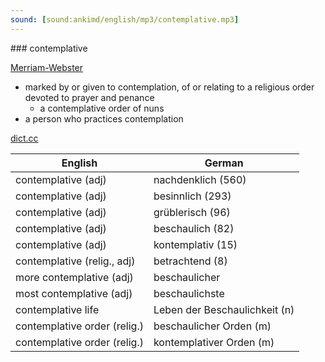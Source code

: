 ```yaml
---
sound: [sound:ankimd/english/mp3/contemplative.mp3]
---
```


\### contemplative

[Merriam-Webster](https://www.merriam-webster.com/dictionary/contemplative)

- marked by or given to contemplation, of or relating to a religious order devoted to prayer and penance
    - a contemplative order of nuns
- a person who practices contemplation

[dict.cc](https://www.dict.cc/contemplative)

| English        | German       |
| -------------- | ------------ |
| contemplative (adj) | nachdenklich (560) |
| contemplative (adj) | besinnlich (293) |
| contemplative (adj) | grüblerisch (96) |
| contemplative (adj) | beschaulich (82) |
| contemplative (adj) | kontemplativ (15) |
| contemplative (relig., adj) | betrachtend (8) |
| more contemplative (adj) | beschaulicher |
| most contemplative (adj) | beschaulichste |
| contemplative life | Leben der Beschaulichkeit (n) |
| contemplative order (relig.) | beschaulicher Orden (m) |
| contemplative order (relig.) | kontemplativer Orden (m) |
